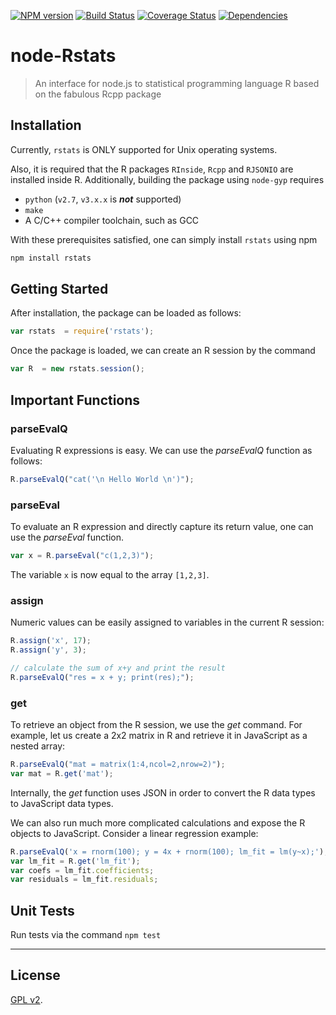 [![NPM version][npm-image]][npm-url]
[![Build Status][travis-image]][travis-url]
[![Coverage Status][coveralls-image]][coveralls-url]
[![Dependencies][dependencies-image]][dependencies-url]

node-Rstats
===========

> An interface for node.js to statistical programming language R based on the fabulous Rcpp package

## Installation

Currently, `rstats` is ONLY supported for Unix operating systems.

Also, it is required that the R packages `RInside`, `Rcpp` and `RJSONIO` are installed inside R. Additionally, building the package using `node-gyp` requires

  * `python` (`v2.7`, `v3.x.x` is __*not*__ supported)
  * `make`
  * A C/C++ compiler toolchain, such as GCC

With these prerequisites satisfied, one can simply install `rstats` using npm

```bash
npm install rstats
```

## Getting Started

After installation, the package can be loaded as follows:

```javascript
var rstats  = require('rstats');
```

Once the package is loaded, we can create an R session by the command

```javascript
var R  = new rstats.session();
```
## Important Functions

### parseEvalQ

Evaluating R expressions is easy. We can use the *parseEvalQ* function as follows:

```javascript
R.parseEvalQ("cat('\n Hello World \n')");
```

### parseEval

To evaluate an R expression and directly capture its return value, one can use the *parseEval* function.

```javascript
var x = R.parseEval("c(1,2,3)");
```

The variable `x` is now equal to the array `[1,2,3]`.

### assign

Numeric values can be easily assigned to variables in the current R session:

```javascript
R.assign('x', 17);
R.assign('y', 3);

// calculate the sum of x+y and print the result
R.parseEvalQ("res = x + y; print(res);");
```

### get

To retrieve an object from the R session, we use the *get* command. For example, let us create a 2x2 matrix in R and retrieve it in JavaScript as a nested array:

```javascript
R.parseEvalQ("mat = matrix(1:4,ncol=2,nrow=2)");
var mat = R.get('mat');
```

Internally, the *get* function uses JSON in order to convert the R data types to JavaScript data types.

We can also run much more complicated calculations and expose the R objects to JavaScript. Consider a linear regression example:

```javascript
R.parseEvalQ('x = rnorm(100); y = 4x + rnorm(100); lm_fit = lm(y~x);');
var lm_fit = R.get('lm_fit');
var coefs = lm_fit.coefficients;
var residuals = lm_fit.residuals;
```

[npm-url]: https://npmjs.org/package/rstats
[npm-image]: https://badge.fury.io/js/rstats.svg
[travis-url]: https://travis-ci.org/Planeshifter/node-Rstats
[travis-image]: https://travis-ci.org/Planeshifter/node-Rstats.svg?branch=master
[daviddm-url]: https://david-dm.org/Planeshifter/node-Rstats.svg?theme=shields.io
[daviddm-image]: https://david-dm.org/Planeshifter/node-Rstats

## Unit Tests

Run tests via the command `npm test`

---
## License

[GPL v2](http://www.gnu.org/licenses/gpl-2.0-standalone.html).

[npm-image]: https://badge.fury.io/js/text-miner.svg
[npm-url]: http://badge.fury.io/js/text-miner

[travis-image]: https://travis-ci.org/Planeshifter/text-miner.svg
[travis-url]: https://travis-ci.org/Planeshifter/text-miner

[coveralls-image]: https://img.shields.io/coveralls/Planeshifter/text-miner/master.svg
[coveralls-url]: https://coveralls.io/r/Planeshifter/text-miner?branch=master

[dependencies-image]: http://img.shields.io/david/Planeshifter/text-miner.svg
[dependencies-url]: https://david-dm.org/Planeshifter/text-miner

